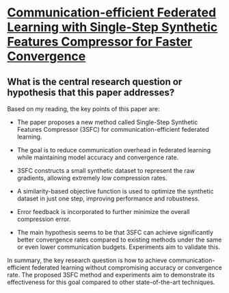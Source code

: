 # [Communication-efficient Federated Learning with Single-Step Synthetic   Features Compressor for Faster Convergence](https://arxiv.org/abs/2302.13562)

## What is the central research question or hypothesis that this paper addresses?

 Based on my reading, the key points of this paper are:

- The paper proposes a new method called Single-Step Synthetic Features Compressor (3SFC) for communication-efficient federated learning. 

- The goal is to reduce communication overhead in federated learning while maintaining model accuracy and convergence rate.

- 3SFC constructs a small synthetic dataset to represent the raw gradients, allowing extremely low compression rates. 

- A similarity-based objective function is used to optimize the synthetic dataset in just one step, improving performance and robustness.

- Error feedback is incorporated to further minimize the overall compression error.

- The main hypothesis seems to be that 3SFC can achieve significantly better convergence rates compared to existing methods under the same or even lower communication budgets. Experiments aim to validate this.

In summary, the key research question is how to achieve communication-efficient federated learning without compromising accuracy or convergence rate. The proposed 3SFC method and experiments aim to demonstrate its effectiveness for this goal compared to other state-of-the-art techniques.
